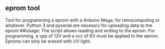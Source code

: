## eprom tool
Tool for programming a eprom with a Arduino Mega, for retrocomputing or whatever.
Python 3 and pyserial are necessry for uploading data to the eprom
##Usage:
The script allows reading and writing to the eprom.
For programming, a vpp of 12V and a vcc of 6V must be applied to the eprom.
Eproms can only be erased with UV light. 
